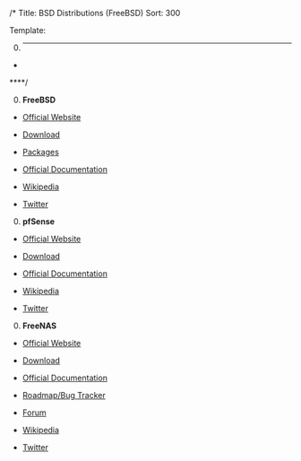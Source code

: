 /*
Title: BSD Distributions (FreeBSD)
Sort: 300

Template:

0. ****

  * []()

****/

0. **FreeBSD**

  * [Official Website](https://www.freebsd.org/)

  * [Download](https://www.freebsd.org/where.html)

  * [Packages](https://www.freebsd.org/ports/)

  * [Official Documentation](https://www.freebsd.org/doc/en_US.ISO8859-1/books/handbook/index.html)

  * [Wikipedia](https://en.wikipedia.org/wiki/FreeBSD)

  * [Twitter](https://twitter.com/freebsd)

0. **pfSense**

  * [Official Website](https://www.pfsense.org/)

  * [Download](https://www.pfsense.org/download/)

  * [Official Documentation](https://doc.pfsense.org/index.php/Main_Page)

  * [Wikipedia](https://en.wikipedia.org/wiki/PfSense)

  * [Twitter](https://twitter.com/pfsense)

0. **FreeNAS**

  * [Official Website](http://www.freenas.org/)

  * [Download](http://www.freenas.org/download-freenas-release/)

  * [Official Documentation](http://doc.freenas.org/)

  * [Roadmap/Bug Tracker](https://redmine.ixsystems.com/projects/freenas/roadmap)

  * [Forum](https://forums.freenas.org/index.php)

  * [Wikipedia](https://en.wikipedia.org/wiki/FreeNAS)

  * [Twitter](https://twitter.com/FreeNASTeam)
